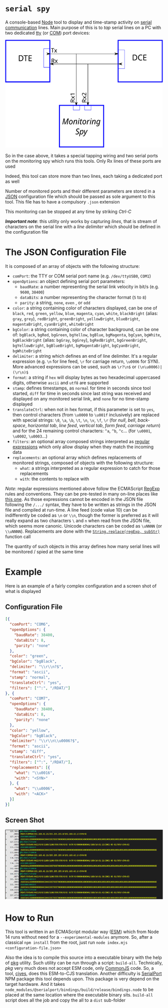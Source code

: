 # `serial spy`

A console-based [Node](https://nodejs.org/en/) tool to display and time-stamp activity on [serial communication](https://en.wikipedia.org/wiki/Serial_communication) lines. Main purpose of this is to *tap* serial lines on a PC with two dedicated [tty](https://en.wikipedia.org/wiki/Computer_terminal) (or [COM](https://en.wikipedia.org/wiki/COM_(hardware_interface))) port devices:

![tapping-a-communication-dialog](tapping-a-communication-dialog.svg)

So in the case above, it takes a special tapping wiring and two serial ports on the monitoring spy which runs this tools. Only Rx lines of these ports are used

Indeed, this tool can store more than two lines, each taking a dedicated port as well

Number of monitored ports and their different parameters are stored in a [JSON](https://en.wikipedia.org/wiki/JSON) configuration file which should be passed as sole argument to this tool. This file has to have a compulsory `.json` extension

This monitoring can be stopped at any time by striking *Ctrl-C*

***Important note***: this utility only works by capturing *lines*, that is stream of characters on the serial line with a *line delimiter* which should be defined in the configuration file

# The JSON Configuration File

It is composed of an array of objects with the following structure:

- `comPort`: the TTY or COM serial port name (e.g. `/dev/ttyUSB0`, `COM1`)
- `openOptions`: an object defining serial port parameters:
  - `baudRate`: a number representing the serial link velocity in bit/s (e.g. `9600`, `38400`)
  - `dataBits`: a number representing the character format (`5` to `8`)
  - `parity`: a string, `none`, `even` , or `odd`
- `color`: a string containing color of characters displayed, can be one of `black`, `red`, `green`, `yellow`, `blue`, `magenta`, `cyan`, `white`, `blackBright` (alias: `gray`, `grey`), `redBright`, `greenBright`, `yellowBright`, `blueBright`, `magentaBright`, `cyanBright`, `whiteBright`
- `bgColor`: a string containing color of character background, can be one of: `bgBlack`, `bgRed`, `bgGreen`, `bgYellow`, `bgBlue`, `bgMagenta`, `bgCyan`, `bgWhite`, `bgBlackBright` (alias: `bgGray`, `bgGrey`), `bgRedBright`, `bgGreenBright`, `bgYellowBright`, `bgBlueBright`, `bgMagentaBright`, `bgCyanBright`, `bgWhiteBright`
- `delimiter`: a string which defines an end of line delimiter. It's a regular expression (e.g. `\n` for line feed, `\r` for carriage return, `\u0006` for SYN). More advanced expressions can be used, such as `\r?\n$` or `(\n\u0006)|(\r\n)$`
- `format`: a string if `hex` will display bytes as two hexadecimal uppercased digits, otherwise `ascii` and `utf8` are supported
- `stamp`: defines timestamps, as `normal` for time in seconds since tool started, `diff` for time in seconds since last string was received and displayed on any monitored serial link, and `none` for no time-stamp displayed
- `translateCtrl`: when not in hex format, if this parameter is set to `yes`, then control characters (from `\u0000` to `\u001f` inclusively) are replaced with special strings: `\0`, `\a`, `\b`, `\t`, `\n`, `\v`, `\f`, `\r` (for *null*, *bell*, *back-space*, *horizontal tab*, *line feed*, *vertical tab*, *form feed*, *carriage return*) and for the 24 remaining control characters: `^a`, `^b`, `^c`... (for `\u0001`, `\u0002`, `\u0003`...)
- `filters`: an optional array composed strings interpreted as [regular expressions](https://en.wikipedia.org/wiki/Regular_expression) which only allow display when they match the incoming data
- `replacements`: an optional array which defines replacements of monitored strings, composed of objects with the following structure:
  - `what`: a strings interpreted as a regular expression to catch for those replacements
  - `with`: the contents to replace with

*Note*: regular expressions mentioned above follow the ECMAScript [RegExp](https://developer.mozilla.org/en-US/docs/Web/JavaScript/Guide/Regular_Expressions) rules and conventions. They can be pre-tested in many on-line places like [this one](https://regex101.com/). As those expressions cannot be encoded in the JSON file following the `/.../` syntax, they have to be written as strings in the JSON file and compiled at run-time. A line feed (code value 10) can be indifferently be coded as `\n` or `\\n`, though the former is preferred as it will really expand as  two characters `\` and `n` when read from the JSON file, which seems more canonic.  Unicode characters can be coded as `\uNNNN` (or `\\uNNNN`). Replacements are done with the [`String.replace(regExp, subStr)`](https://developer.mozilla.org/en-US/docs/Web/JavaScript/Reference/Global_Objects/String/replace) function call

The quantity of such objects in this array defines how many serial lines will be monitored / spied at the same time

# Example

Here is an example of a fairly complex configuration and a screen shot of what is displayed

## Configuration File

```json
[{
  "comPort": "COM6",
  "openOptions": {
    "baudRate": 38400,
    "dataBits": 8,
    "parity": "none"
  },
  "color": "green",
  "bgColor": "bgBlack",
  "delimiter": "\\r\\n?$",
  "format": "ascii",
  "stamp": "normal",
  "translateCtrl": "yes",
  "filters": ["^:", "/RDAT/"]
}, {
  "comPort": "COM7",
  "openOptions": {
    "baudRate": 38400,
    "dataBits": 8,
    "parity": "none"
  },
  "color": "yellow",
  "bgColor": "bgBlack",
  "delimiter": "\\r\\n\\u0006?$",
  "format": "ascii",
  "stamp": "diff",
  "translateCtrl": "yes",
  "filters": ["^:", "/RDAT/"],
  "replacements": [{
    "what": "\\u0016",
    "with": "<SYN>"
  }, {
    "what": "\\u0006",
    "with": "<ACK>"
  }]
}]
```

## Screen Shot

![Screen-Shot](Screen-Shot.png)

# How to Run

This tool is written in an ECMAScript modular way ([ESM](https://nodejs.org/api/esm.html)) which from Node 14 runs without need for a `--experimental-modules` anymore. So, after a classical `npm install` from the root, just run `node index.mjs <configuration-file.json>` 

Also the idea is to compile this source into a executable binary with the help of [pkg](https://www.npmjs.com/package/pkg) utility. Such utility can be run through a script: `build-all`. Technically, *pkg* very much does not accept ESM code, only [CommonJS](https://en.wikipedia.org/wiki/CommonJS) code. So,  a tool, [cjyes](https://www.npmjs.com/package/cjyes), does this ESM-to-CJS translation. Another difficulty is [SerialPort](https://serialport.io/) NPM package this tool depends upon. This package is very depend on the target hardware. And it takes `node_modules/@serialport/bindings/build/release/bindings.node` to be placed at the same location where the executable binary sits. `build-all` script does all the job and copy the all to a `dist` sub-folder

